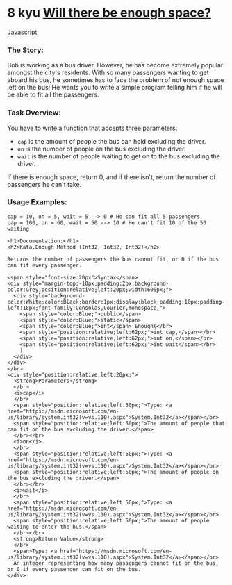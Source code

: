 # 8 kyu [Will there be enough space?](https://www.codewars.com/kata/5875b200d520904a04000003)

<!-- START LANGUAGE_LINKS -->

[Javascript](./javascript.js)

<!-- END LANGUAGE_LINKS -->

### The Story:
Bob is working as a bus driver. However, he has become extremely popular amongst the city's residents. With so many passengers wanting to get aboard his bus, he sometimes has to face the problem of not enough space left on the bus! He wants you to write a simple program telling him if he will be able to fit all the passengers.

### Task Overview:

You have to write a function that accepts three parameters: 
* `cap` is the amount of people the bus can hold excluding the driver.
* `on` is the number of people on the bus excluding the driver.
* `wait` is the number of people waiting to get on to the bus excluding the driver.

If there is enough space, return 0, and if there isn't, return the number of passengers he can't take.

### Usage Examples:

```
cap = 10, on = 5, wait = 5 --> 0 # He can fit all 5 passengers
cap = 100, on = 60, wait = 50 --> 10 # He can't fit 10 of the 50 waiting
```

```if:csharp
<h1>Documentation:</h1>
<h2>Kata.Enough Method (Int32, Int32, Int32)</h2>

Returns the number of passengers the bus cannot fit, or 0 if the bus can fit every passenger.

<span style="font-size:20px">Syntax</span>
<div style="margin-top:-10px;padding:2px;background-color:Grey;position:relative;left:20px;width:600px;">
  <div style="background-color:White;color:Black;border:1px;display:block;padding:10px;padding-left:18px;font-family:Consolas,Courier,monospace;">
    <span style="color:Blue;">public</span>
    <span style="color:Blue;">static</span>
    <span style="color:Blue;">int</span> Enough(</br>
    <span style="position:relative;left:62px;">int cap,</span></br>
    <span style="position:relative;left:62px;">int on,</span></br>
    <span style="position:relative;left:62px;">int wait</span></br>
    )
  </div>
</div>
</br>
<div style="position:relative;left:20px;">
  <strong>Parameters</strong>
  </br>
  <i>cap</i>
  </br>
  <span style="position:relative;left:50px;">Type: <a href="https://msdn.microsoft.com/en-us/library/system.int32(v=vs.110).aspx">System.Int32</a></span></br>
  <span style="position:relative;left:50px;">The amount of people that can fit on the bus excluding the driver.</span>
  </br></br>
  <i>on</i>
  </br>
  <span style="position:relative;left:50px;">Type: <a href="https://msdn.microsoft.com/en-us/library/system.int32(v=vs.110).aspx">System.Int32</a></span></br>
  <span style="position:relative;left:50px;">The amount of people on the bus excluding the driver.</span>
  </br></br>
  <i>wait</i>
  </br>
  <span style="position:relative;left:50px;">Type: <a href="https://msdn.microsoft.com/en-us/library/system.int32(v=vs.110).aspx">System.Int32</a></span></br>
  <span style="position:relative;left:50px;">The amount of people waiting to enter the bus.</span>
  </br></br>
  <strong>Return Value</strong>
  </br>
  <span>Type: <a href="https://msdn.microsoft.com/en-us/library/system.int32(v=vs.110).aspx">System.Int32</a></span></br>
  An integer representing how many passengers cannot fit on the bus, or 0 if every passenger can fit on the bus.
</div>
```
